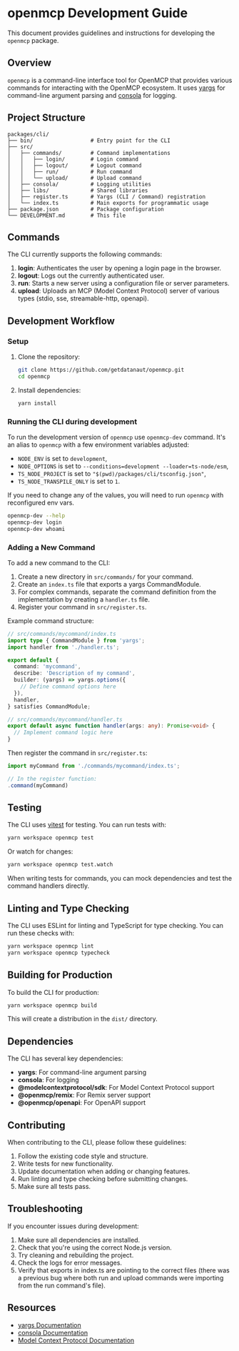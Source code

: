 # openmcp Development Guide

This document provides guidelines and instructions for developing the `openmcp` package.

## Overview

`openmcp` is a command-line interface tool for OpenMCP that provides various commands for interacting with the OpenMCP ecosystem. It uses [yargs](https://yargs.js.org/) for command-line argument parsing and [consola](https://github.com/unjs/consola) for logging.

## Project Structure

```
packages/cli/
├── bin/                  # Entry point for the CLI
├── src/
│   ├── commands/         # Command implementations
│   │   ├── login/        # Login command
│   │   ├── logout/       # Logout command
│   │   ├── run/          # Run command
│   │   └── upload/       # Upload command
│   ├── consola/          # Logging utilities
│   ├── libs/             # Shared libraries
│   ├── register.ts       # Yargs (CLI / Command) registration
│   └── index.ts          # Main exports for programmatic usage
├── package.json          # Package configuration
└── DEVELOPMENT.md        # This file
```

## Commands

The CLI currently supports the following commands:

1. **login**: Authenticates the user by opening a login page in the browser.
2. **logout**: Logs out the currently authenticated user.
3. **run**: Starts a new server using a configuration file or server parameters.
4. **upload**: Uploads an MCP (Model Context Protocol) server of various types (stdio, sse, streamable-http, openapi).

## Development Workflow

### Setup

1. Clone the repository:
   ```bash
   git clone https://github.com/getdatanaut/openmcp.git
   cd openmcp
   ```

2. Install dependencies:
   ```bash
   yarn install
   ```

### Running the CLI during development

To run the development version of `openmcp` use `openmcp-dev` command.
It's an alias to `openmcp` with a few environment variables adjusted:

- `NODE_ENV` is set to `development`,
- `NODE_OPTIONS` is set to `--conditions=development --loader=ts-node/esm`,
- `TS_NODE_PROJECT` is set to `"$(pwd)/packages/cli/tsconfig.json"`,
- `TS_NODE_TRANSPILE_ONLY` is set to `1`.

If you need to change any of the values, you will need to run `openmcp` with reconfigured env vars.

```bash
openmcp-dev --help
openmcp-dev login
openmcp-dev whoami
```

### Adding a New Command

To add a new command to the CLI:

1. Create a new directory in `src/commands/` for your command.
2. Create an `index.ts` file that exports a yargs CommandModule.
3. For complex commands, separate the command definition from the implementation by creating a `handler.ts` file.
4. Register your command in `src/register.ts`.

Example command structure:

```typescript
// src/commands/mycommand/index.ts
import type { CommandModule } from 'yargs';
import handler from './handler.ts';

export default {
  command: 'mycommand',
  describe: 'Description of my command',
  builder: (yargs) => yargs.options({
    // Define command options here
  }),
  handler,
} satisfies CommandModule;
```

```typescript
// src/commands/mycommand/handler.ts
export default async function handler(args: any): Promise<void> {
  // Implement command logic here
}
```

Then register the command in `src/register.ts`:

```typescript
import myCommand from './commands/mycommand/index.ts';

// In the register function:
.command(myCommand)
```

## Testing

The CLI uses [vitest](https://vitest.dev/) for testing. You can run tests with:

```bash
yarn workspace openmcp test
```

Or watch for changes:

```bash
yarn workspace openmcp test.watch
```

When writing tests for commands, you can mock dependencies and test the command handlers directly.

## Linting and Type Checking

The CLI uses ESLint for linting and TypeScript for type checking. You can run these checks with:

```bash
yarn workspace openmcp lint
yarn workspace openmcp typecheck
```

## Building for Production

To build the CLI for production:

```bash
yarn workspace openmcp build
```

This will create a distribution in the `dist/` directory.

## Dependencies

The CLI has several key dependencies:

- **yargs**: For command-line argument parsing
- **consola**: For logging
- **@modelcontextprotocol/sdk**: For Model Context Protocol support
- **@openmcp/remix**: For Remix server support
- **@openmcp/openapi**: For OpenAPI support

## Contributing

When contributing to the CLI, please follow these guidelines:

1. Follow the existing code style and structure.
2. Write tests for new functionality.
3. Update documentation when adding or changing features.
4. Run linting and type checking before submitting changes.
5. Make sure all tests pass.

## Troubleshooting

If you encounter issues during development:

1. Make sure all dependencies are installed.
2. Check that you're using the correct Node.js version.
3. Try cleaning and rebuilding the project.
4. Check the logs for error messages.
5. Verify that exports in index.ts are pointing to the correct files (there was a previous bug where both run and upload commands were importing from the run command's file).

## Resources

- [yargs Documentation](https://yargs.js.org/)
- [consola Documentation](https://github.com/unjs/consola)
- [Model Context Protocol Documentation](https://modelcontextprotocol.ai/)
